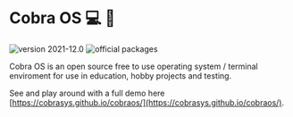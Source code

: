 # Cobra OS :computer: :floppy_disk:

![version 2021-12.0](https://img.shields.io/badge/version-2021--12.0-green) ![official packages](https://img.shields.io/endpoint?url=https://cobraospackages.raidtheweb.repl.co&style=flat)

Cobra OS is an open source free to use operating system / terminal enviroment for use in education, hobby projects and testing.

See and play around with a full demo here [https://cobrasys.github.io/cobraos/](https://cobrasys.github.io/cobraos/).


